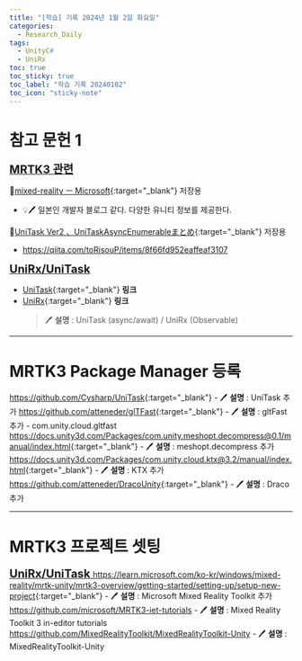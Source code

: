 ```yaml
---
title: "[학습] 기록 2024년 1월 2일 화요일"
categories:
  - Research_Daily
tags:
  - UnityC#
  - UniRx
toc: true
toc_sticky: true
toc_label: "학습 기록 20240102"
toc_icon: "sticky-note"
---
```


# 참고 문헌 1

<b><u><span style="font-size:20px"> MRTK3 관련 </span></u></b>

🔺[mixed-reality ㅡ Microsoft](https://learn.microsoft.com/ko-kr/windows/mixed-reality/mrtk-unity/mrtk3-overview/getting-started/setting-up/setup-new-project){:target="_blank"} 저장용
- 💡🖊️ 일본인 개발자 블로그 같다. 다양한 유니티 정보를 제공한다. <br>

🔺[UniTask Ver2 、UniTaskAsyncEnumerableまとめ](https://qiita.com/toRisouP/items/8f66fd952eaffeaf3107){:target="_blank"} 저장용
- <https://qiita.com/toRisouP/items/8f66fd952eaffeaf3107> <br>

<b><u><span style="font-size:20px"> UniRx/UniTask </span></u></b>
- [UniTask](https://github.com/Cysharp/UniTask){:target="_blank"} **링크** <br>
- [UniRx](https://github.com/neuecc/UniRx){:target="_blank"} **링크** <br>
    > 🖊️ **설명** :  UniTask (async/await) / UniRx (Observable)

***

# MRTK3 Package Manager 등록
<https://github.com/Cysharp/UniTask>{:target="_blank"}
    - 🖊️ **설명** : UniTask 추가
<https://github.com/atteneder/glTFast>{:target="_blank"}
    - 🖊️ **설명** : gltFast 추가
    - com.unity.cloud.gltfast
<https://docs.unity3d.com/Packages/com.unity.meshopt.decompress@0.1/manual/index.html>{:target="_blank"}
    - 🖊️ **설명** : meshopt.decompress 추가
<https://docs.unity3d.com/Packages/com.unity.cloud.ktx@3.2/manual/index.html>{:target="_blank"}
    - 🖊️ **설명** : KTX 추가
<https://github.com/atteneder/DracoUnity>{:target="_blank"}
    - 🖊️ **설명** : Draco 추가


***

# MRTK3 프로젝트 셋팅
<b><u><span style="font-size:20px"> UniRx/UniTask </span></u></b>
<https://learn.microsoft.com/ko-kr/windows/mixed-reality/mrtk-unity/mrtk3-overview/getting-started/setting-up/setup-new-project>{:target="_blank"}
    - 🖊️ **설명** : Microsoft Mixed Reality Toolkit 추가
<https://github.com/microsoft/MRTK3-iet-tutorials>
    - 🖊️ **설명** : Mixed Reality Toolkit 3 in-editor tutorials
<https://github.com/MixedRealityToolkit/MixedRealityToolkit-Unity>
    - 🖊️ **설명** : MixedRealityToolkit-Unity
